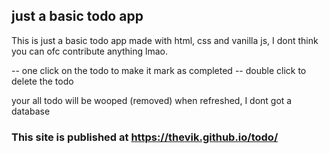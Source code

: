 ## just a basic todo app

This is just a basic todo app made with html, css and vanilla js, I dont think you can ofc contribute anything lmao.

-- one click on the todo to make it mark as completed
-- double click to delete the todo

your all todo will be wooped (removed) when refreshed, I dont got a database

###  This site is published at https://thevik.github.io/todo/
